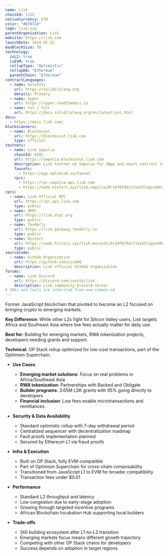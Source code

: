 ```yaml
---
name: Lisk
chainId: 1135
nativeCurrency: ETH
color: "#87672d"
logo: lisk.svg
parentOrganization: Lisk
website: https://lisk.com
launchDate: 2024-05-23
maxBlockSize: 30
technology:
  isL2: true
  isEVM: true
  rollupType: "Optimistic"
  rollupDA: "Ethereum"
  parentChain: "Ethereum"
contractLanguages:
  - name: Solidity
    url: https://soliditylang.org
    details: Primary
  - name: Vyper
    url: https://vyper.readthedocs.io
  - name: Yul / Yul+
    url: https://docs.soliditylang.org/en/latest/yul.html
docs:
  - https://docs.lisk.com/
blockscanners:
  - name: Blockscout
    url: https://blockscout.lisk.com
    type: official
testnets:
  - name: Lisk Sepolia
    chainId: 4202
    url: https://sepolia-blockscout.lisk.com
    description: Lisk testnet on Sepolia for dApp and smart contract testing.
    faucets:
      - https://app.optimism.io/faucet
    rpcs:
      - https://rpc.sepolia-api.lisk.com
      - https://node.histori.xyz/lisk-sepolia/8ry9f6t9dct1se2hlagxnd9n2a
rpcs:
  - name: Lisk Official RPC
    url: https://rpc.api.lisk.com
    type: public
  - name: dRPC
    url: https://lisk.drpc.org
    type: public
  - name: Tenderly
    url: https://lisk.gateway.tenderly.co
    type: public
  - name: Histori
    url: https://node.histori.xyz/lisk-mainnet/8ry9f6t9dct1se2hlagxnd9n2a
    type: public
sourceCode:
  - name: GitHub Organization
    url: https://github.com/LiskHQ
    description: Lisk official GitHub organization
forums:
  - name: Lisk Discord
    url: https://discord.com/invite/lisk
    description: Lisk community Discord server
# SDKs and tools are inherited from evm-common.md
---
```


Former JavaScript blockchain that pivoted to become an L2 focused on bringing crypto to emerging markets.

**Key Difference:** While other L2s fight for Silicon Valley users, Lisk targets Africa and Southeast Asia where low fees actually matter for daily use.

**Best for:** Building for emerging markets, RWA tokenization projects, developers needing grants and support.

**Technical:** OP Stack rollup optimized for low-cost transactions, part of the Optimism Superchain.

- **Use Cases**
  - **Emerging market solutions**: Focus on real problems in Africa/Southeast Asia
  - **RWA tokenization**: Partnerships with Backed and Obligate
  - **Builder programs**: 3.65M LSK grants with 95% going directly to developers
  - **Financial inclusion**: Low fees enable microtransactions and remittances

- **Security & Data Availability**
  - Standard optimistic rollup with 7-day withdrawal period
  - Centralized sequencer with decentralization roadmap
  - Fault proofs implementation planned
  - Secured by Ethereum L1 via fraud proofs

- **Infra & Execution**
  - Built on OP Stack, fully EVM-compatible
  - Part of Optimism Superchain for cross-chain composability
  - Transitioned from JavaScript L1 to EVM for broader compatibility
  - Transaction fees under $0.01

- **Performance**
  - Standard L2 throughput and latency
  - Low congestion due to early-stage adoption
  - Growing through targeted incentive programs
  - African Blockchain Incubation Hub supporting local builders

- **Trade-offs**
  - Still building ecosystem after L1-to-L2 transition
  - Emerging markets focus means different growth trajectory
  - Competing with other OP Stack chains for developers
  - Success depends on adoption in target regions
